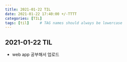 ```yaml
---
title: 2021-01-22 TIL
date: 2021-01-22 17:40:00 +/-TTTT
categories: [TIL]
tags: [til]     # TAG names should always be lowercase
---
```

 
## 2021-01-22 TIL 
- web app 공부해서 업로드